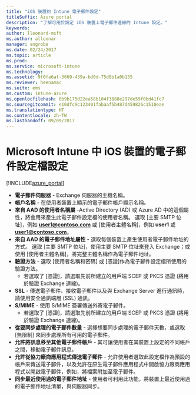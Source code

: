 ```yaml
---
title: "iOS 裝置的 Intune 電子郵件設定"
titleSuffix: Azure portal
description: "了解可用於設定 iOS 裝置上電子郵件連線的 Intune 設定。"
keywords: 
author: lleonard-msft
ms.author: alleonar
manager: angrobe
ms.date: 02/24/2017
ms.topic: article
ms.prod: 
ms.service: microsoft-intune
ms.technology: 
ms.assetid: 9f0fa6af-3669-439a-bd0d-75d8b1a0b135
ms.reviewer: heenamac
ms.suite: ems
ms.custom: intune-azure
ms.openlocfilehash: 0b9b175d22ea58b104f3888e297de59f0bd41fc7
ms.sourcegitcommit: e10dfc9c123401fabaaf5b487d459826c1510eae
ms.translationtype: HT
ms.contentlocale: zh-TW
ms.lasthandoff: 09/09/2017
---
```

# <a name="email-profile-settings-for-ios-devices-in-microsoft-intune"></a>Microsoft Intune 中 iOS 裝置的電子郵件設定檔設定

[!INCLUDE[azure_portal](./includes/azure_portal.md)]



- **電子郵件伺服器** - Exchange 伺服器的主機名稱。
- **帳戶名稱** - 在使用者裝置上顯示的電子郵件帳戶顯示名稱。
- **來自 AAD 的使用者名稱屬** -Active Directory (AD) 或 Azure AD 中的這個屬性，將會用來產生此電子郵件設定檔的使用者名稱。 選取 [主要 SMTP 位址]，例如 **user1@contoso.com** 或 [使用者主體名稱]，例如 **user1** 或 **user1@contoso.com**。
- **來自 AAD 的電子郵件地址屬性** - 選取每個裝置上產生使用者電子郵件地址的方式。 選取 [主要 SMTP 位址]，使用主要 SMTP 位址來登入 Exchange；或使用 [使用者主體名稱]，將完整主體名稱作為電子郵件地址。
- **驗證方法** - 選取 [使用者名稱和密碼] 或 [憑證]作為電子郵件設定檔所使用的驗證方法。
    - 若選取了 [憑證]，請選取先前所建立的用戶端 SCEP 或 PKCS 憑證 (將用於驗證 Exchange 連線)。
- **SSL** - 傳送電子郵件、接收電子郵件以及與 Exchange Server 進行通訊時，請使用安全通訊端層 (SSL) 通訊。
- **S/MIME** - 使用 S/MIME 簽署傳送外寄電子郵件。
    - 若選取了 [憑證]，請選取先前所建立的用戶端 SCEP 或 PKCS 憑證 (將用於驗證 Exchange 連線)。
- **從要同步處理的電子郵件數量** - 選擇想要同步處理的電子郵件天數，或選取 [無限制] 來同步處理所有可用的電子郵件。
- **允許將訊息移至其他電子郵件帳戶** - 其可讓使用者在其裝置上設定的不同帳戶之間，移動電子郵件訊息。
- **允許從協力廠商應用程式傳送電子郵件** - 允許使用者選取此設定檔作為預設的帳戶來傳送電子郵件，以及允許在原生電子郵件應用程式中開啟協力廠商應用程式以開啟電子郵件，例如，將檔案附加至電子郵件。
- **同步最近使用過的電子郵件地址** - 使用者可利用此功能，將裝置上最近使用過的電子郵件地址清單，與伺服器同步。
